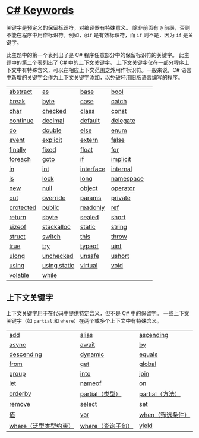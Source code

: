 # [C# Keywords](https://docs.microsoft.com/en-us/dotnet/csharp/language-reference/keywords/)

关键字是预定义的保留标识符，对编译器有特殊意义。 除非前面有 `@` 前缀，否则不能在程序中用作标识符。例如，`@if` 是有效标识符，而 `if` 则不是，因为 `if` 是关键字。

此主题中的第一个表列出了是 C# 程序任意部分中的保留标识符的关键字。 此主题中的第二个表列出了 C# 中的上下文关键字。 上下文关键字仅在一部分程序上下文中有特殊含义，可以在相应上下文范围之外用作标识符。一般来说，C# 语言中新增的关键字会作为上下文关键字添加，以免破坏用旧版语言编写的程序。

|                                                              |                                                              |                                                              |                                                              |      |
| ------------------------------------------------------------ | ------------------------------------------------------------ | ------------------------------------------------------------ | ------------------------------------------------------------ | ---- |
| [abstract](https://docs.microsoft.com/zh-cn/dotnet/csharp/language-reference/keywords/abstract) | [as](https://docs.microsoft.com/zh-cn/dotnet/csharp/language-reference/keywords/as) | [base](https://docs.microsoft.com/zh-cn/dotnet/csharp/language-reference/keywords/base) | [bool](https://docs.microsoft.com/zh-cn/dotnet/csharp/language-reference/keywords/bool) |      |
| [break](https://docs.microsoft.com/zh-cn/dotnet/csharp/language-reference/keywords/break) | [byte](https://docs.microsoft.com/zh-cn/dotnet/csharp/language-reference/keywords/byte) | [case](https://docs.microsoft.com/zh-cn/dotnet/csharp/language-reference/keywords/switch) | [catch](https://docs.microsoft.com/zh-cn/dotnet/csharp/language-reference/keywords/try-catch) |      |
| [char](https://docs.microsoft.com/zh-cn/dotnet/csharp/language-reference/keywords/char) | [checked](https://docs.microsoft.com/zh-cn/dotnet/csharp/language-reference/keywords/checked) | [class](https://docs.microsoft.com/zh-cn/dotnet/csharp/language-reference/keywords/class) | [const](https://docs.microsoft.com/zh-cn/dotnet/csharp/language-reference/keywords/const) |      |
| [continue](https://docs.microsoft.com/zh-cn/dotnet/csharp/language-reference/keywords/continue) | [decimal](https://docs.microsoft.com/zh-cn/dotnet/csharp/language-reference/keywords/decimal) | [default](https://docs.microsoft.com/zh-cn/dotnet/csharp/language-reference/keywords/default) | [delegate](https://docs.microsoft.com/zh-cn/dotnet/csharp/language-reference/keywords/delegate) |      |
| [do](https://docs.microsoft.com/zh-cn/dotnet/csharp/language-reference/keywords/do) | [double](https://docs.microsoft.com/zh-cn/dotnet/csharp/language-reference/keywords/double) | [else](https://docs.microsoft.com/zh-cn/dotnet/csharp/language-reference/keywords/if-else) | [enum](https://docs.microsoft.com/zh-cn/dotnet/csharp/language-reference/keywords/enum) |      |
| [event](https://docs.microsoft.com/zh-cn/dotnet/csharp/language-reference/keywords/event) | [explicit](https://docs.microsoft.com/zh-cn/dotnet/csharp/language-reference/keywords/explicit) | [extern](https://docs.microsoft.com/zh-cn/dotnet/csharp/language-reference/keywords/extern) | [false](https://docs.microsoft.com/zh-cn/dotnet/csharp/language-reference/keywords/false) |      |
| [finally](https://docs.microsoft.com/zh-cn/dotnet/csharp/language-reference/keywords/try-finally) | [fixed](https://docs.microsoft.com/zh-cn/dotnet/csharp/language-reference/keywords/fixed-statement) | [float](https://docs.microsoft.com/zh-cn/dotnet/csharp/language-reference/keywords/float) | [for](https://docs.microsoft.com/zh-cn/dotnet/csharp/language-reference/keywords/for) |      |
| [foreach](https://docs.microsoft.com/zh-cn/dotnet/csharp/language-reference/keywords/foreach-in) | [goto](https://docs.microsoft.com/zh-cn/dotnet/csharp/language-reference/keywords/goto) | [if](https://docs.microsoft.com/zh-cn/dotnet/csharp/language-reference/keywords/if-else) | [implicit](https://docs.microsoft.com/zh-cn/dotnet/csharp/language-reference/keywords/implicit) |      |
| [in](https://docs.microsoft.com/zh-cn/dotnet/csharp/language-reference/keywords/in) | [int](https://docs.microsoft.com/zh-cn/dotnet/csharp/language-reference/keywords/int) | [interface](https://docs.microsoft.com/zh-cn/dotnet/csharp/language-reference/keywords/interface) | [internal](https://docs.microsoft.com/zh-cn/dotnet/csharp/language-reference/keywords/internal) |      |
| [is](https://docs.microsoft.com/zh-cn/dotnet/csharp/language-reference/keywords/is) | [lock](https://docs.microsoft.com/zh-cn/dotnet/csharp/language-reference/keywords/lock-statement) | [long](https://docs.microsoft.com/zh-cn/dotnet/csharp/language-reference/keywords/long) | [namespace](https://docs.microsoft.com/zh-cn/dotnet/csharp/language-reference/keywords/namespace) |      |
| [new](https://docs.microsoft.com/zh-cn/dotnet/csharp/language-reference/keywords/new) | [null](https://docs.microsoft.com/zh-cn/dotnet/csharp/language-reference/keywords/null) | [object](https://docs.microsoft.com/zh-cn/dotnet/csharp/language-reference/keywords/object) | [operator](https://docs.microsoft.com/zh-cn/dotnet/csharp/language-reference/keywords/operator) |      |
| [out](https://docs.microsoft.com/zh-cn/dotnet/csharp/language-reference/keywords/out) | [override](https://docs.microsoft.com/zh-cn/dotnet/csharp/language-reference/keywords/override) | [params](https://docs.microsoft.com/zh-cn/dotnet/csharp/language-reference/keywords/params) | [private](https://docs.microsoft.com/zh-cn/dotnet/csharp/language-reference/keywords/private) |      |
| [protected](https://docs.microsoft.com/zh-cn/dotnet/csharp/language-reference/keywords/protected) | [public](https://docs.microsoft.com/zh-cn/dotnet/csharp/language-reference/keywords/public) | [readonly](https://docs.microsoft.com/zh-cn/dotnet/csharp/language-reference/keywords/readonly) | [ref](https://docs.microsoft.com/zh-cn/dotnet/csharp/language-reference/keywords/ref) |      |
| [return](https://docs.microsoft.com/zh-cn/dotnet/csharp/language-reference/keywords/return) | [sbyte](https://docs.microsoft.com/zh-cn/dotnet/csharp/language-reference/keywords/sbyte) | [sealed](https://docs.microsoft.com/zh-cn/dotnet/csharp/language-reference/keywords/sealed) | [short](https://docs.microsoft.com/zh-cn/dotnet/csharp/language-reference/keywords/short) |      |
| [sizeof](https://docs.microsoft.com/zh-cn/dotnet/csharp/language-reference/keywords/sizeof) | [stackalloc](https://docs.microsoft.com/zh-cn/dotnet/csharp/language-reference/keywords/stackalloc) | [static](https://docs.microsoft.com/zh-cn/dotnet/csharp/language-reference/keywords/static) | [string](https://docs.microsoft.com/zh-cn/dotnet/csharp/language-reference/keywords/string) |      |
| [struct](https://docs.microsoft.com/zh-cn/dotnet/csharp/language-reference/keywords/struct) | [switch](https://docs.microsoft.com/zh-cn/dotnet/csharp/language-reference/keywords/switch) | [this](https://docs.microsoft.com/zh-cn/dotnet/csharp/language-reference/keywords/this) | [throw](https://docs.microsoft.com/zh-cn/dotnet/csharp/language-reference/keywords/throw) |      |
| [true](https://docs.microsoft.com/zh-cn/dotnet/csharp/language-reference/keywords/true) | [try](https://docs.microsoft.com/zh-cn/dotnet/csharp/language-reference/keywords/try-catch) | [typeof](https://docs.microsoft.com/zh-cn/dotnet/csharp/language-reference/keywords/typeof) | [uint](https://docs.microsoft.com/zh-cn/dotnet/csharp/language-reference/keywords/uint) |      |
| [ulong](https://docs.microsoft.com/zh-cn/dotnet/csharp/language-reference/keywords/ulong) | [unchecked](https://docs.microsoft.com/zh-cn/dotnet/csharp/language-reference/keywords/unchecked) | [unsafe](https://docs.microsoft.com/zh-cn/dotnet/csharp/language-reference/keywords/unsafe) | [ushort](https://docs.microsoft.com/zh-cn/dotnet/csharp/language-reference/keywords/ushort) |      |
| [using](https://docs.microsoft.com/zh-cn/dotnet/csharp/language-reference/keywords/using) | [using static](https://docs.microsoft.com/zh-cn/dotnet/csharp/language-reference/keywords/using-static) | [virtual](https://docs.microsoft.com/zh-cn/dotnet/csharp/language-reference/keywords/virtual) | [void](https://docs.microsoft.com/zh-cn/dotnet/csharp/language-reference/keywords/void) |      |
| [volatile](https://docs.microsoft.com/zh-cn/dotnet/csharp/language-reference/keywords/volatile) | [while](https://docs.microsoft.com/zh-cn/dotnet/csharp/language-reference/keywords/while) |                                                              |                                                              |      |

## 上下文关键字

上下文关键字用于在代码中提供特定含义，但不是 C# 中的保留字。 一些上下文关键字（如 `partial` 和 `where`）在两个或多个上下文中有特殊含义。

|                                                              |                                                              |                                                              |
| ------------------------------------------------------------ | ------------------------------------------------------------ | ------------------------------------------------------------ |
| [add](https://docs.microsoft.com/zh-cn/dotnet/csharp/language-reference/keywords/add) | [alias](https://docs.microsoft.com/zh-cn/dotnet/csharp/language-reference/keywords/extern-alias) | [ascending](https://docs.microsoft.com/zh-cn/dotnet/csharp/language-reference/keywords/ascending) |
| [async](https://docs.microsoft.com/zh-cn/dotnet/csharp/language-reference/keywords/async) | [await](https://docs.microsoft.com/zh-cn/dotnet/csharp/language-reference/keywords/await) | [by](https://docs.microsoft.com/zh-cn/dotnet/csharp/language-reference/keywords/by) |
| [descending](https://docs.microsoft.com/zh-cn/dotnet/csharp/language-reference/keywords/descending) | [dynamic](https://docs.microsoft.com/zh-cn/dotnet/csharp/language-reference/keywords/dynamic) | [equals](https://docs.microsoft.com/zh-cn/dotnet/csharp/language-reference/keywords/equals) |
| [from](https://docs.microsoft.com/zh-cn/dotnet/csharp/language-reference/keywords/from-clause) | [get](https://docs.microsoft.com/zh-cn/dotnet/csharp/language-reference/keywords/get) | [global](https://docs.microsoft.com/zh-cn/dotnet/csharp/language-reference/keywords/global) |
| [group](https://docs.microsoft.com/zh-cn/dotnet/csharp/language-reference/keywords/group-clause) | [into](https://docs.microsoft.com/zh-cn/dotnet/csharp/language-reference/keywords/into) | [join](https://docs.microsoft.com/zh-cn/dotnet/csharp/language-reference/keywords/join-clause) |
| [let](https://docs.microsoft.com/zh-cn/dotnet/csharp/language-reference/keywords/let-clause) | [nameof](https://docs.microsoft.com/zh-cn/dotnet/csharp/language-reference/keywords/nameof) | [on](https://docs.microsoft.com/zh-cn/dotnet/csharp/language-reference/keywords/on) |
| [orderby](https://docs.microsoft.com/zh-cn/dotnet/csharp/language-reference/keywords/orderby-clause) | [partial（类型）](https://docs.microsoft.com/zh-cn/dotnet/csharp/language-reference/keywords/partial-type) | [partial（方法）](https://docs.microsoft.com/zh-cn/dotnet/csharp/language-reference/keywords/partial-method) |
| [remove](https://docs.microsoft.com/zh-cn/dotnet/csharp/language-reference/keywords/remove) | [select](https://docs.microsoft.com/zh-cn/dotnet/csharp/language-reference/keywords/select-clause) | [set](https://docs.microsoft.com/zh-cn/dotnet/csharp/language-reference/keywords/set) |
| [值](https://docs.microsoft.com/zh-cn/dotnet/csharp/language-reference/keywords/value) | [var](https://docs.microsoft.com/zh-cn/dotnet/csharp/language-reference/keywords/var) | [when（筛选条件）](https://docs.microsoft.com/zh-cn/dotnet/csharp/language-reference/keywords/when) |
| [where（泛型类型约束）](https://docs.microsoft.com/zh-cn/dotnet/csharp/language-reference/keywords/where-generic-type-constraint) | [where（查询子句）](https://docs.microsoft.com/zh-cn/dotnet/csharp/language-reference/keywords/where-clause) | [yield](https://docs.microsoft.com/zh-cn/dotnet/csharp/language-reference/keywords/yield) |